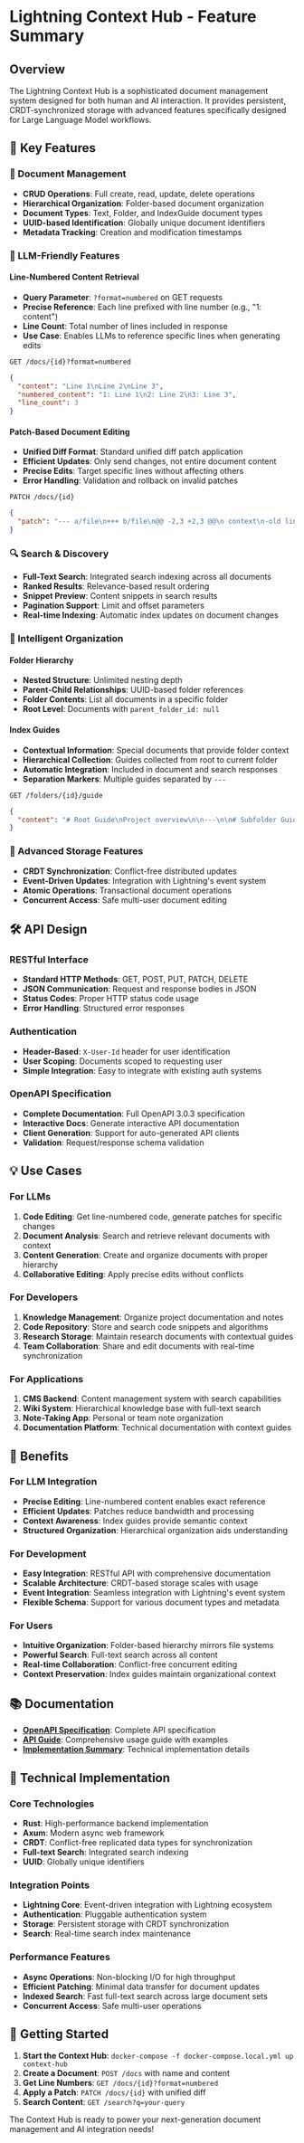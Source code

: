 # Lightning Context Hub - Feature Summary

## Overview

The Lightning Context Hub is a sophisticated document management system designed for both human and AI interaction. It provides persistent, CRDT-synchronized storage with advanced features specifically designed for Large Language Model workflows.

## 🚀 Key Features

### 📝 Document Management
- **CRUD Operations**: Full create, read, update, delete operations
- **Hierarchical Organization**: Folder-based document organization
- **Document Types**: Text, Folder, and IndexGuide document types
- **UUID-based Identification**: Globally unique document identifiers
- **Metadata Tracking**: Creation and modification timestamps

### 🤖 LLM-Friendly Features

#### Line-Numbered Content Retrieval
- **Query Parameter**: `?format=numbered` on GET requests
- **Precise Reference**: Each line prefixed with line number (e.g., "1: content")
- **Line Count**: Total number of lines included in response
- **Use Case**: Enables LLMs to reference specific lines when generating edits

```http
GET /docs/{id}?format=numbered
```

```json
{
  "content": "Line 1\nLine 2\nLine 3",
  "numbered_content": "1: Line 1\n2: Line 2\n3: Line 3",
  "line_count": 3
}
```

#### Patch-Based Document Editing
- **Unified Diff Format**: Standard unified diff patch application
- **Efficient Updates**: Only send changes, not entire document content
- **Precise Edits**: Target specific lines without affecting others
- **Error Handling**: Validation and rollback on invalid patches

```http
PATCH /docs/{id}
```

```json
{
  "patch": "--- a/file\n+++ b/file\n@@ -2,3 +2,3 @@\n context\n-old line\n+new line\n context"
}
```

### 🔍 Search & Discovery
- **Full-Text Search**: Integrated search indexing across all documents
- **Ranked Results**: Relevance-based result ordering
- **Snippet Preview**: Content snippets in search results
- **Pagination Support**: Limit and offset parameters
- **Real-time Indexing**: Automatic index updates on document changes

### 📁 Intelligent Organization

#### Folder Hierarchy
- **Nested Structure**: Unlimited nesting depth
- **Parent-Child Relationships**: UUID-based folder references
- **Folder Contents**: List all documents in a specific folder
- **Root Level**: Documents with `parent_folder_id: null`

#### Index Guides
- **Contextual Information**: Special documents that provide folder context
- **Hierarchical Collection**: Guides collected from root to current folder
- **Automatic Integration**: Included in document and search responses
- **Separation Markers**: Multiple guides separated by `---`

```http
GET /folders/{id}/guide
```

```json
{
  "content": "# Root Guide\nProject overview\n\n---\n\n# Subfolder Guide\nSpecific context"
}
```

### 🔄 Advanced Storage Features
- **CRDT Synchronization**: Conflict-free distributed updates
- **Event-Driven Updates**: Integration with Lightning's event system
- **Atomic Operations**: Transactional document operations
- **Concurrent Access**: Safe multi-user document editing

## 🛠 API Design

### RESTful Interface
- **Standard HTTP Methods**: GET, POST, PUT, PATCH, DELETE
- **JSON Communication**: Request and response bodies in JSON
- **Status Codes**: Proper HTTP status code usage
- **Error Handling**: Structured error responses

### Authentication
- **Header-Based**: `X-User-Id` header for user identification
- **User Scoping**: Documents scoped to requesting user
- **Simple Integration**: Easy to integrate with existing auth systems

### OpenAPI Specification
- **Complete Documentation**: Full OpenAPI 3.0.3 specification
- **Interactive Docs**: Generate interactive API documentation
- **Client Generation**: Support for auto-generated API clients
- **Validation**: Request/response schema validation

## 💡 Use Cases

### For LLMs
1. **Code Editing**: Get line-numbered code, generate patches for specific changes
2. **Document Analysis**: Search and retrieve relevant documents with context
3. **Content Generation**: Create and organize documents with proper hierarchy
4. **Collaborative Editing**: Apply precise edits without conflicts

### For Developers
1. **Knowledge Management**: Organize project documentation and notes
2. **Code Repository**: Store and search code snippets and algorithms
3. **Research Storage**: Maintain research documents with contextual guides
4. **Team Collaboration**: Share and edit documents with real-time synchronization

### For Applications
1. **CMS Backend**: Content management system with search capabilities
2. **Wiki System**: Hierarchical knowledge base with full-text search
3. **Note-Taking App**: Personal or team note organization
4. **Documentation Platform**: Technical documentation with context guides

## 🎯 Benefits

### For LLM Integration
- **Precise Editing**: Line-numbered content enables exact reference
- **Efficient Updates**: Patches reduce bandwidth and processing
- **Context Awareness**: Index guides provide semantic context
- **Structured Organization**: Hierarchical organization aids understanding

### For Development
- **Easy Integration**: RESTful API with comprehensive documentation
- **Scalable Architecture**: CRDT-based storage scales with usage
- **Event Integration**: Seamless integration with Lightning's event system
- **Flexible Schema**: Support for various document types and metadata

### For Users
- **Intuitive Organization**: Folder-based hierarchy mirrors file systems
- **Powerful Search**: Full-text search across all content
- **Real-time Collaboration**: Conflict-free concurrent editing
- **Context Preservation**: Index guides maintain organizational context

## 📚 Documentation

- **[OpenAPI Specification](./context-hub/CONTEXT_HUB_API.yaml)**: Complete API specification
- **[API Guide](./CONTEXT_HUB_API_GUIDE.md)**: Comprehensive usage guide with examples
- **[Implementation Summary](./context-hub/IMPLEMENTATION_SUMMARY.md)**: Technical implementation details

## 🔧 Technical Implementation

### Core Technologies
- **Rust**: High-performance backend implementation
- **Axum**: Modern async web framework
- **CRDT**: Conflict-free replicated data types for synchronization
- **Full-text Search**: Integrated search indexing
- **UUID**: Globally unique identifiers

### Integration Points
- **Lightning Core**: Event-driven integration with Lightning ecosystem
- **Authentication**: Pluggable authentication system
- **Storage**: Persistent storage with CRDT synchronization
- **Search**: Real-time search index maintenance

### Performance Features
- **Async Operations**: Non-blocking I/O for high throughput
- **Efficient Patching**: Minimal data transfer for document updates
- **Indexed Search**: Fast full-text search across large document sets
- **Concurrent Access**: Safe multi-user operations

## 🚀 Getting Started

1. **Start the Context Hub**: `docker-compose -f docker-compose.local.yml up context-hub`
2. **Create a Document**: `POST /docs` with name and content
3. **Get Line Numbers**: `GET /docs/{id}?format=numbered`
4. **Apply a Patch**: `PATCH /docs/{id}` with unified diff
5. **Search Content**: `GET /search?q=your-query`

The Context Hub is ready to power your next-generation document management and AI integration needs!